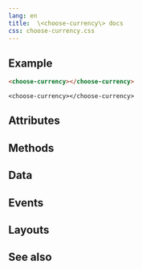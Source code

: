 ```yaml
---
lang: en
title:  \<choose-currency\> docs
css: choose-currency.css
---
```


<main>

<section id=example>

## Example


```html
<choose-currency></choose-currency>
```

```{=html}
<choose-currency></choose-currency>
```



</section>

<section id=attributes>

## Attributes

</section>

<section id=methods>

## Methods

</section>

<section id=data>

## Data

</section>

<section id=events>

## Events

</section>

<section id=layouts>

## Layouts

</section>

<section id=see-also>

## See also

</main>


<script type="module">
import {ChooseCurrency} from './ChooseCurrency.js'

window.chooseCurrency = document.querySelector('choose-currency')
</script>

